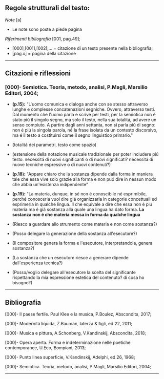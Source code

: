 ## Regole strutturali del testo:

*Note* [a]

- Le note sono poste a piede pagina

*Riferimenti bibliografia* [001, pag.49];

  - [000],[001],[002],... = citazione di un testo presente nella bibliografia;
  - [pag.x] = pagina della citazione
  
--------------
## Citazioni e riflessioni

### [000]- Semiotica. Teoria, metodo, analisi, P.Magli, Marsilio Editori, 2004;

- **(p.15):** "L'uomo comunica e dialoga anche con se stesso attraverso lunghe e complesse concatenazioni segniche. Ovvero, attraverso testi. Dal momento che l'uomo parla e scrive per testi, per la semiotica non é stato piú il singolo segno, ma solo il testo, nella sua totalitá, ad avere un senso compiuto. A partire dagli anni settanta, non si parla piú di segno: non é piú la singola parola, né la frase isolata da un contesto discorsivo, ma é il testo a costituirsi come il segno linguistico primario."

- (totalitá dei parametri, testo come spazio)

- (estensione della notazione musicale tradizionale per poter includere piú testo. necessitá di nuovi significanti o di nuovi significati? necessitá di nuove tecniche espressive o di nuovi contenuti?)


- **(p.18):** "Appare chiaro che la sostanza dipende dalla forma in maniera tale che essa vive solo grazie alla forma e non puó dire in nessun modo che abbia un'esistenza indipendente" 

- **(p.19):** "La materia, dunque, in sé non é conoscibile né esprimibile, perché conoscerla vuol dire giá organizzarla in categorie concettuali ed esprimerla in qualche lingua. Il che equivale a dire che essa non é piú materia ma é giá sostanza alla quale una lingua ha dato forma. **La sostanza non é che materia messa in forma da qualche lingua**

- (Riesco a guardare allo strumento come materia e non come sostanza?)

- (Posso delegare la generazione della sostanza all'esecutore?)

- (Il compositore genera la forma e l'esecutore, interpretandola, genera sostanza?)

- (La sostanza che un esecutore riesce a generare dipende dall'esperienza tecnica?)

- (Posso/voglio delegare all'esecutore la scelta del significante rispettando la mia espressione estetica del contenuto? di cosa ho bisogno?)

--------------
## Bibliografia

[000]- Il paese fertile. Paul Klee e la musica, P.Boulez, Abscondita, 2017;

[000]- Modernitá liquida, Z.Bauman, laterza & figli, ed.22, 2011;

[000]- Musica e pittura, A.Schonberg, V.Kandinskij, Abscondita, 2018;

[000]- Opera aperta. Forma e indeterminazione nelle poetiche contemporanee, U.Eco, Bompiani, 2013;

[000]- Punto linea superficie, V.Kandinskij, Adelphi, ed.26, 1968;

[000]- Semiotica. Teoria, metodo, analisi, P.Magli, Marsilio Editori, 2004;

--------------
